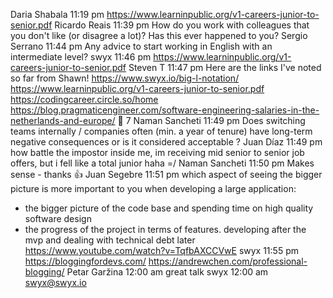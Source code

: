 
Daria Shabala
11:19 pm
https://www.learninpublic.org/v1-careers-junior-to-senior.pdf 
Ricardo Reais
11:39 pm
How do you work with colleagues that you don't like (or disagree a lot)? Has this ever happened to you?
Sergio Serrano
11:44 pm
Any advice to start working in English with an intermediate level?
swyx
11:46 pm
https://www.learninpublic.org/v1-careers-junior-to-senior.pdf 
Steven T
11:47 pm
Here are the links I've noted so far from Shawn!
https://www.swyx.io/big-l-notation/
https://www.learninpublic.org/v1-careers-junior-to-senior.pdf
https://codingcareer.circle.so/home
https://blog.pragmaticengineer.com/software-engineering-salaries-in-the-netherlands-and-europe/ 
👏
7
Naman Sancheti
11:49 pm
Does switching teams internally / companies often (min. a year of tenure) have long-term negative consequences or is it considered acceptable ?
Juan Díaz
11:49 pm
how battle the impostor inside me, im receiving mid senior to senior job offers, but i fell like a total junior haha =/
Naman Sancheti
11:50 pm
Makes sense - thanks 👍
Juan Segebre
11:51 pm
which aspect of seeing the bigger picture is more important to you when developing a large application:
- the bigger picture of the code base and spending time on high quality software design
- the progress of the project in terms of features. developing after the mvp  and dealing with technical debt later
https://www.youtube.com/watch?v=TqfbAXCCVwE 
swyx
11:55 pm
https://bloggingfordevs.com/ 
https://andrewchen.com/professional-blogging/ 
Petar Garžina
12:00 am
great talk
swyx
12:00 am
swyx@swyx.io 
